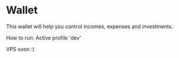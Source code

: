 # Wallet
This wallet will help you control incomes, expenses and investments.

How to run:
Active profile 'dev'

VPS soon :)
